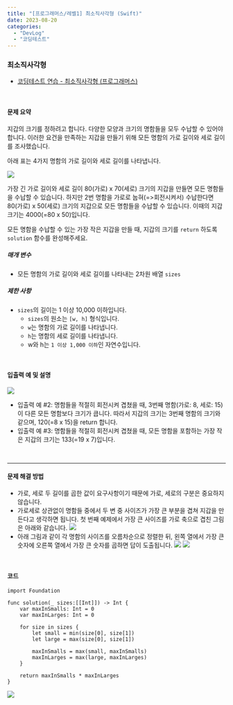 ```yaml
---
title: "[프로그래머스/레벨1] 최소직사각형 (Swift)"
date: 2023-08-20
categories: 
  - "DevLog"
  - "코딩테스트"
---
```


### **최소직사각형**

- [코딩테스트 연습 - 최소직사각형 (프로그래머스)](https://school.programmers.co.kr/learn/courses/30/lessons/86491)

 

#### **문제 요약**

지갑의 크기를 정하려고 합니다. 다양한 모양과 크기의 명함들을 모두 수납할 수 있어야 합니다. 이러한 요건을 만족하는 지갑을 만들기 위해 모든 명함의 가로 길이와 세로 길이를 조사했습니다.

아래 표는 4가지 명함의 가로 길이와 세로 길이를 나타냅니다.

![](./assets/img/wp-content/uploads/2023/08/스크린샷-2023-08-21-오전-12.18.38-복사본.jpg)

가장 긴 가로 길이와 세로 길이 80(가로) x 70(세로) 크기의 지갑을 만들면 모든 명함들을 수납할 수 있습니다. 하지만 2번 명함을 가로로 눕혀(=>회전시켜서) 수납한다면 80(가로) x 50(세로) 크기의 지갑으로 모든 명함들을 수납할 수 있습니다. 이때의 지갑 크기는 4000(=80 x 50)입니다.

모든 명함을 수납할 수 있는 가장 작은 지갑을 만들 때, 지갑의 크기를 `return` 하도록 `solution` 함수를 완성해주세요.

##### **매개 변수**

- 모든 명함의 가로 길이와 세로 길이를 나타내는 2차원 배열 `sizes`

##### **제한 사항**

- `sizes`의 길이는 1 이상 10,000 이하입니다.
    - `sizes`의 원소는 `[w, h]` 형식입니다.
    - `w`는 명함의 가로 길이를 나타냅니다.
    - `h`는 명함의 세로 길이를 나타냅니다.
    - w와 h는 `1 이상 1,000 이하`인 자연수입니다.

 

#### **입출력 예 및 설명**

![](./assets/img/wp-content/uploads/2023/08/스크린샷-2023-08-21-오전-12.21.46-복사본.jpg)

- 입출력 예 #2: 명함들을 적절히 회전시켜 겹쳤을 때, 3번째 명함(가로: 8, 세로: 15)이 다른 모든 명함보다 크기가 큽니다. 따라서 지갑의 크기는 3번째 명함의 크기와 같으며, 120(=8 x 15)을 return 합니다.
- 입출력 예 #3: 명함들을 적절히 회전시켜 겹쳤을 때, 모든 명함을 포함하는 가장 작은 지갑의 크기는 133(=19 x 7)입니다.

 

* * *

#### **문제 해결 방법**

- 가로, 세로 두 길이를 곱한 값이 요구사항이기 때문에 가로, 세로의 구분은 중요하지 않습니다.
- 가로세로 상관없이 명함들 중에서 두 변 중 사이즈가 가장 큰 부분을 겹쳐 지갑을 만든다고 생각하면 됩니다. 첫 번째 예제에서 가장 큰 사이즈를 가로 축으로 겹친 그림은 아래와 같습니다. ![](./assets/img/wp-content/uploads/2023/08/스크린샷-2023-08-21-오전-12.41.15.png)
- 아래 그림과 같이 각 명함의 사이즈를 오름차순으로 정렬한 뒤, 왼쪽 열에서 가장 큰 숫자에 오른쪽 열에서 가장 큰 숫자를 곱하면 답이 도출됩니다. ![](./assets/img/wp-content/uploads/2023/08/스크린샷-2023-08-21-오전-12.29.00.png) ![](./assets/img/wp-content/uploads/2023/08/스크린샷-2023-08-21-오전-12.28.56.png)

 

#### **코드**

```
import Foundation

func solution(_ sizes:[[Int]]) -> Int {
    var maxInSmalls: Int = 0
    var maxInLarges: Int = 0
    
    for size in sizes {
        let small = min(size[0], size[1])
        let large = max(size[0], size[1])
        
        maxInSmalls = max(small, maxInSmalls)
        maxInLarges = max(large, maxInLarges)
    }
    
    return maxInSmalls * maxInLarges
}
```

![](./assets/img/wp-content/uploads/2023/08/스크린샷-2023-08-21-오전-12.42.42.png)
